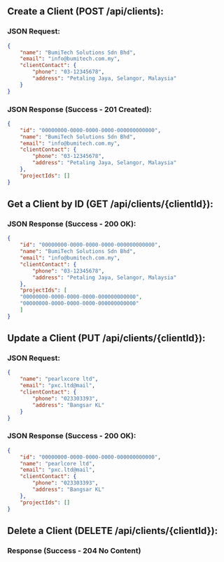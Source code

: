## Create a Client (POST /api/clients):

### JSON Request:

```json
{
    "name": "BumiTech Solutions Sdn Bhd",
    "email": "info@bumitech.com.my",
    "clientContact": {
        "phone": "03-12345678",
        "address": "Petaling Jaya, Selangor, Malaysia"
    }
}
```

### JSON Response (Success - 201 Created):

```json
{
    "id": "00000000-0000-0000-0000-000000000000",
    "name": "BumiTech Solutions Sdn Bhd",
    "email": "info@bumitech.com.my",
    "clientContact": {
        "phone": "03-12345678",
        "address": "Petaling Jaya, Selangor, Malaysia"
    },
    "projectIds": []
}
```

## Get a Client by ID (GET /api/clients/{clientId}):

### JSON Response (Success - 200 OK):

```json
{
    "id": "00000000-0000-0000-0000-000000000000",
    "name": "BumiTech Solutions Sdn Bhd",
    "email": "info@bumitech.com.my",
    "clientContact": {
        "phone": "03-12345678",
        "address": "Petaling Jaya, Selangor, Malaysia"
    },
    "projectIds": [
    "00000000-0000-0000-0000-000000000000",
    "00000000-0000-0000-0000-000000000000"
    ]
}
```

## Update a Client (PUT /api/clients/{clientId}):

### JSON Request:

```json
{
    "name": "pearlxcore ltd",
    "email": "pxc.ltd@mail",
    "clientContact": {
        "phone": "023303393",
        "address": "Bangsar KL"
    }
}
```

### JSON Response (Success - 200 OK):

```json
{
    "id": "00000000-0000-0000-0000-000000000000",
    "name": "pearlcore ltd",
    "email": "pxc.ltd@mail",
    "clientContact": {
        "phone": "023303393",
        "address": "Bangsar KL"
    },
    "projectIds": []
}
```

## Delete a Client (DELETE /api/clients/{clientId}):

### Response (Success - 204 No Content)
